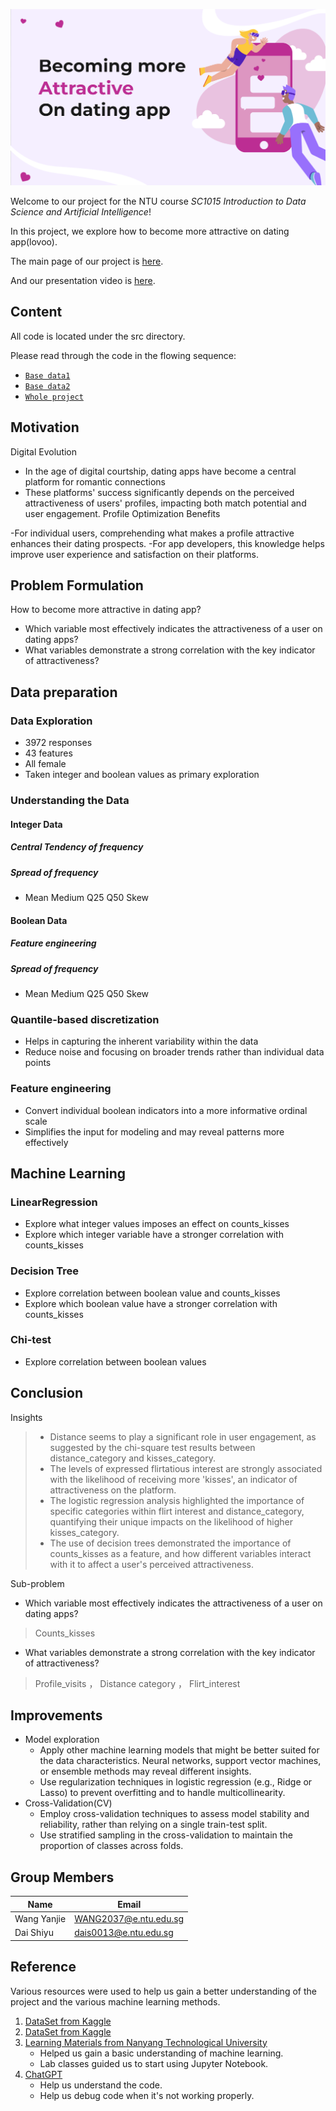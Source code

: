 ![](cover123.png)

Welcome to our project for the NTU course *SC1015 Introduction to Data Science and Artificial Intelligence*!

In this project, we explore how to become more attractive on dating app(lovoo).

The main page of our project is [here](https://wangkinga.github.io/).

And our presentation video is [here](https://www.youtube.com/watch?v=sWD81_SmO8E).

## Content

All code is located under the src directory.

Please read through the code in the flowing sequence:

- [`Base data1`](lovoo_v3_users_api-results.csv)
- [`Base data2`](lovoo_v3_users_instances.csv)
- [`Whole project`](1015P_gp7.ipynb)

## Motivation

Digital Evolution

- In the age of digital courtship, dating apps have become a central platform for romantic connections
- These platforms' success significantly depends on the perceived attractiveness of users' profiles, impacting both match potential and user engagement.
Profile Optimization Benefits

-For individual users, comprehending what makes a profile attractive enhances their dating prospects.
-For app developers, this knowledge helps improve user experience and satisfaction on their platforms.

## Problem Formulation

How to become more attractive in dating app?

- Which variable most effectively indicates the attractiveness of a user on dating apps?
- What variables demonstrate a strong correlation with the key indicator of attractiveness?

## Data preparation

### Data Exploration
- 3972 responses
- 43 features
- All female
- Taken integer and boolean values as primary exploration

### Understanding the Data

#### Integer Data

##### Central Tendency of frequency
##### Spread of frequency
- Mean Medium Q25 Q50 Skew

#### Boolean Data

##### Feature engineering
##### Spread of frequency
- Mean Medium Q25 Q50 Skew

### Quantile-based discretization

- Helps in capturing the inherent variability within the data
- Reduce noise and focusing on broader trends rather than individual data points

### Feature engineering

- Convert individual boolean indicators into a more informative ordinal scale
- Simplifies the input for modeling and may reveal patterns more effectively


## Machine Learning

### LinearRegression

- Explore what integer values imposes an effect on counts_kisses
- Explore which integer variable have a stronger correlation with counts_kisses

### Decision Tree

- Explore correlation between boolean value and counts_kisses
- Explore which boolean value have a stronger correlation with counts_kisses

### Chi-test

- Explore correlation between boolean values

## Conclusion

Insights 

> - Distance seems to play a significant role in user engagement, as suggested by the chi-square test results between distance_category and kisses_category.
> - The levels of expressed flirtatious interest are strongly associated with the likelihood of receiving more 'kisses', an indicator of attractiveness on the platform.
> - The logistic regression analysis highlighted the importance of specific categories within flirt interest and distance_category, quantifying their unique impacts on the likelihood of higher kisses_category.
> - The use of decision trees demonstrated the importance of counts_kisses as a feature, and how different variables interact with it to affect a user's perceived attractiveness.

Sub-problem
- Which variable most effectively indicates the attractiveness of a user on dating apps?
> Counts_kisses

- What variables demonstrate a strong correlation with the key indicator of attractiveness?
> Profile_visits ， Distance category ， Flirt_interest

## Improvements

- Model exploration
  - Apply other machine learning models that might be better suited for the data characteristics. Neural networks, support vector machines, or ensemble methods may reveal different insights.
  - Use regularization techniques in logistic regression (e.g., Ridge or Lasso) to prevent overfitting and to handle multicollinearity.
- Cross-Validation(CV)
  - Employ cross-validation techniques to assess model stability and reliability, rather than relying on a single train-test split.
  - Use stratified sampling in the cross-validation to maintain the proportion of classes across folds.

 ## Group Members

| Name | Email | 
| --- | --- | 
| Wang Yanjie | [WANG2037@e.ntu.edu.sg](mailto:WANG2037@e.ntu.edu.sg) |
| Dai Shiyu | [dais0013@e.ntu.edu.sg](mailto:dais0013@e.ntu.edu.sg) | 

## Reference

Various resources were used to help us gain a better understanding of the project and the various machine learning methods.

1. [DataSet from Kaggle](https://www.kaggle.com/datasets/utkarshx27/lovoo-dating-app-dataset)
2. [DataSet from Kaggle](https://www.kaggle.com/datasets/thedevastator/lovoo-v3-dating-app-user-profiles-and-statistics)
3. [Learning Materials from Nanyang Technological University](https://ntulearn.ntu.edu.sg/)
   - Helped us gain a basic understanding of machine learning.
   - Lab classes guided us to start using Jupyter Notebook.
4. [ChatGPT](https://chat.openai.com/)
   - Help us understand the code.
   - Help us debug code when it's not working properly.

